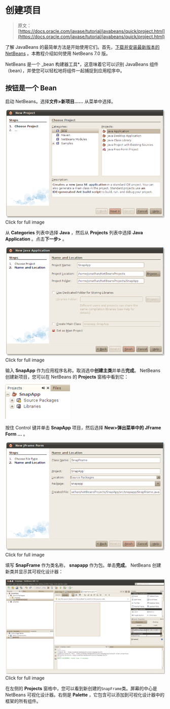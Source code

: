 # 创建项目

> 原文： [https://docs.oracle.com/javase/tutorial/javabeans/quick/project.html](https://docs.oracle.com/javase/tutorial/javabeans/quick/project.html)

了解 JavaBeans 的最简单方法是开始使用它们。首先，[下载并安装最新版本的 NetBeans](http://netbeans.org/) 。本教程介绍如何使用 NetBeans 7.0 版。

NetBeans 是一个 _bean 构建器工具*，这意味着它可以识别 JavaBeans 组件（bean），并使您可以轻松地将组件一起捕捉到应用程序中。

## 按钮是一个 Bean

启动 NetBeans。选择**文件&gt;新项目......** 从菜单中选择。

[![Choose Java and Java Application](img/b2f1338e55cdb10bed9ba642449a3332.jpg)](https://docs.oracle.com/javase/tutorial/figures/javabeans/new-project-1.png)
Click for full image

从 **Categories** 列表中选择 **Java** ，然后从 **Projects** 列表中选择 **Java Application** 。点击**下一步&gt;** 。

[![Enter a project name](img/cc99e3cff23fc336d1fc62a1914ac711.jpg)](https://docs.oracle.com/javase/tutorial/figures/javabeans/new-project-2.png)
Click for full image

输入 **SnapApp** 作为应用程序名称。取消选中**创建主类**并单击**完成**。 NetBeans 创建新项目，您可以在 NetBeans 的 **Projects** 窗格中看到它：

![SnapApp in the Projects pane](img/39bca8212461c453cddd6e48f4318087.jpg)

按住 Control 键并单击 **SnapApp** 项目，然后选择 **New&gt;弹出菜单中的 JFrame Form ...** 。

[![Create a new frame](img/9bb25000480aa402e6c9ec3a7588d61e.jpg)](https://docs.oracle.com/javase/tutorial/figures/javabeans/snapapp-new-jframe.png)
Click for full image

填写 **SnapFrame** 作为类名称， **snapapp** 作为包。单击**完成**。 NetBeans 创建新类并显示其可视化设计器：

[![NetBeans' visual designer](img/bea5e1003626d780e9bc211c3e80e604.jpg)](https://docs.oracle.com/javase/tutorial/figures/javabeans/SnapFrame-Design.png)
Click for full image

在左侧的 **Projects** 窗格中，您可以看到新创建的`SnapFrame`类。屏幕的中心是 NetBeans 可视化设计器。右侧是 **Palette** ，它包含可以添加到可视化设计器中的框架的所有组件。